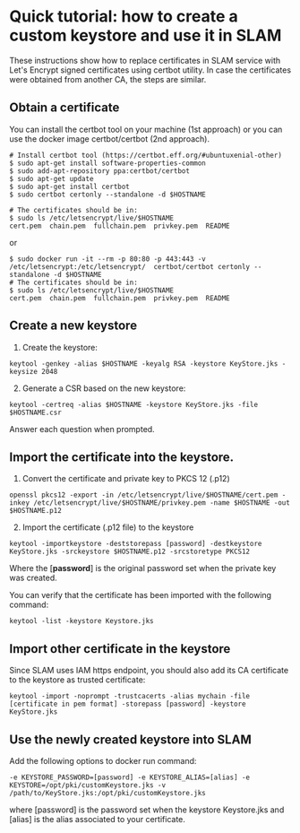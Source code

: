 # Quick tutorial: how to create a custom keystore and use it in SLAM

These instructions show how to replace certificates in SLAM service with Let's Encrypt signed certificates using certbot utility. 
In case the certificates were obtained from another CA, the steps are similar. 

## **Obtain a certificate**

You can install the certbot tool on your machine (1st approach) or you can use the docker image certbot/certbot (2nd approach).

  ````
  # Install certbot tool (https://certbot.eff.org/#ubuntuxenial-other)
  $ sudo apt-get install software-properties-common
  $ sudo add-apt-repository ppa:certbot/certbot
  $ sudo apt-get update
  $ sudo apt-get install certbot
  $ sudo certbot certonly --standalone -d $HOSTNAME

  # The certificates should be in:
  $ sudo ls /etc/letsencrypt/live/$HOSTNAME
  cert.pem  chain.pem  fullchain.pem  privkey.pem  README
  ````
or
  ````
  $ sudo docker run -it --rm -p 80:80 -p 443:443 -v /etc/letsencrypt:/etc/letsencrypt/  certbot/certbot certonly --standalone -d $HOSTNAME
  # The certificates should be in:
  $ sudo ls /etc/letsencrypt/live/$HOSTNAME
  cert.pem  chain.pem  fullchain.pem  privkey.pem  README
  ````

## **Create a new keystore**

1. Create the keystore:
  
  ````
  keytool -genkey -alias $HOSTNAME -keyalg RSA -keystore KeyStore.jks -keysize 2048
  ````

2. Generate a CSR based on the new keystore:
  
  ````
  keytool -certreq -alias $HOSTNAME -keystore KeyStore.jks -file $HOSTNAME.csr
  ````
  
Answer each question when prompted. 

## Import the certificate into the keystore.

1. Convert the certificate and private key to PKCS 12 (.p12)

  ````
  openssl pkcs12 -export -in /etc/letsencrypt/live/$HOSTNAME/cert.pem -inkey /etc/letsencrypt/live/$HOSTNAME/privkey.pem -name $HOSTNAME -out $HOSTNAME.p12
  ````
  
2. Import the certificate (.p12 file) to the keystore
  
  ````
  keytool -importkeystore -deststorepass [password] -destkeystore KeyStore.jks -srckeystore $HOSTNAME.p12 -srcstoretype PKCS12
  ````
  Where the [**password**] is the original password set when the private key was created.  
  
  You can verify that the certificate has been imported with the following command:
  
  ````
  keytool -list -keystore Keystore.jks
  ````

## Import other certificate in the keystore

Since SLAM uses IAM https endpoint, you should also add its CA certificate to the keystore as trusted certificate:

  ````
  keytool -import -noprompt -trustcacerts -alias mychain -file [certificate in pem format] -storepass [password] -keystore KeyStore.jks
  ````

## Use the newly created keystore into SLAM

Add the following options to docker run command:

  ````
  -e KEYSTORE_PASSWORD=[password] -e KEYSTORE_ALIAS=[alias] -e KEYSTORE=/opt/pki/customKeystore.jks -v /path/to/KeyStore.jks:/opt/pki/customKeystore.jks
  ````

where [password] is the password set when the keystore Keystore.jks and [alias] is the alias associated to your certificate.

